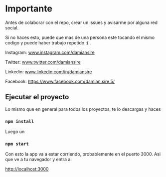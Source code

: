 # Importante

Antes de colaborar con el repo, crear un issues y avisarme por alguna red social.

Si no haces esto, puede que mas de una persona este tocando el mismo codigo y puede haber trabajo repetido :( .

Instagram: www.instagram.com/damiansire

Twitter: www.twitter.com/damiansire

Linkedin: www.linkedin.com/in/damiansire

Facebook: https://www.facebook.com/damian.sire.5/

## Ejecutar el proyecto

Lo mismo que en general para todos los proyectos, te lo descargas y haces

### `npm install`

Luego un 

### `npm start`

Con esto la app va a estar corriendo, probablemente en el puerto 3000. Asi que ve a tu navegador y entra a:

[http://localhost:3000](http://localhost:3000) 
